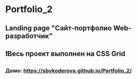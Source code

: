 # Portfolio_2
## Landing page "Сайт-портфолио Web-разработчик"
## ❗Весь проект выполнен на CSS Grid
### Демо: https://sbykoderova.github.io/Portfolio_2/
